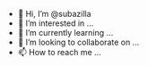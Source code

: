- 👋 Hi, I’m @subazilla
- 👀 I’m interested in ...
- 🌱 I’m currently learning ...
- 💞️ I’m looking to collaborate on ...
- 📫 How to reach me ...

<!---
subazilla/subazilla is a ✨ special ✨ repository because its `README.md` (this file) appears on your GitHub profile.
You can click the Preview link to take a look at your changes.
--->
